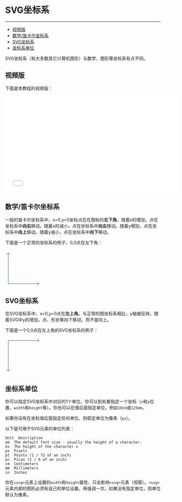 # SVG坐标系
***

> 
* [视频版](#视频版)
* [数学/笛卡尔坐标系](#数学笛卡尔坐标系)
* [SVG坐标系](#svg坐标系)
* [坐标系单位](#坐标系单位)

SVG坐标系（和大多数其它计算机图形）与数学、图形等坐标系有点不同。

## 视频版

下面是本教程的视频版：

<iframe width="560" height="315" src="//www.youtube.com/embed/50Q4x3u1H2A?list=PLL8woMHwr36F2tCFnWTbVBQAGQ6nTcXOO" frameborder="0" allowfullscreen=""></iframe>

## 数学/笛卡尔坐标系

一般的笛卡尔坐标系中，x=0,y=0坐标点在在图标的**左下角**。随着x的增加，点在坐标系中**向右**移动。随着x的减小，点在坐标系中**向左**移动。随着y增加，点在坐标系中**向上**移动。随着y减小，点在坐标系中**向下**移动。

下面是一个正常的坐标系的例子，0,0点在左下角：

<svg width="320" height="120">
    <!-- y-axis -->
    <line x1="10" y1="10" x2="10" y2="110" style="stroke:#006600;"></line>
    <!-- arrow -->
    <line x1="5" y1="15" x2="10" y2="10" style="stroke:#006600;"></line>
    <line x1="15" y1="15" x2="10" y2="10" style="stroke:#006600;"></line>
    <!-- x-axis -->
    <line x1="10" y1="110" x2="110" y2="110" style="stroke:#006600;"></line>
    <!-- arrow -->
    <line x1="105" y1="105" x2="110" y2="110" style="stroke:#006600;"></line>
    <line x1="105" y1="115" x2="110" y2="110" style="stroke:#006600;"></line>
</svg>

## SVG坐标系

在SVG坐标系中，x=0,y=0点在**左上角**。与正常的图坐标系相比，y轴被反转。随着SVG中y的增加，点、形状等向下移动，而不是向上。

下面是一个0,0点在左上角的SVG坐标系的例子：

<svg width="320" height="120">
    <line x1="10" y1="10" x2="10" y2="110" style="stroke:#006600;"></line>
    <line x1="5" y1="105" x2="10" y2="110" style="stroke:#006600;"></line>
    <line x1="15" y1="105" x2="10" y2="110" style="stroke:#006600;"></line>
    <line x1="10" y1="10" x2="110" y2="10" style="stroke:#006600;"></line>
    <line x1="105" y1="5" x2="110" y2="10" style="stroke:#006600;"></line>
    <line x1="105" y1="15" x2="110" y2="10" style="stroke:#006600;"></line>
</svg>

## 坐标系单位

你可以指定SVG坐标系中对应的1个单位。你可以到处都指定一个坐标（`x`和`y`位置，`width`和`height`等）。你也可以在值后面指定单位，例如`10cm`或`125mm`。

如果你没有在坐标值后面指定任何单位，则假定单位为像素（`px`）。

以下是可用于SVG元素的单位列表：

```
Unit  Description
em	The default font size - usually the height of a character.
ex	The height of the character x
px	Pixels
pt	Points (1 / 72 of an inch)
pc	Picas (1 / 6 of an inch)
cm	Centimeters
mm	Millimeters
in	Inches
```

你在`<svg>`元素上设置的`width`和`height`属性，只会影响`<svg>`元素（视窗）。`<svg>`元素内部的图形必须有自己的单位设置。再强调一次，如果没有指定单位，则单位默认为像素。
